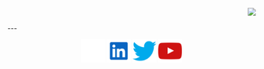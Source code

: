 
<p align="right"><img src="https://media.giphy.com/media/qgQUggAC3Pfv687qPC/giphy.gif"></p>
---
<p align="center">
  <a href="https://github.com/ArslnMustafa"><img alt="GitHub" title="GitHub" height="48" width="48" src="assets/github.svg"></a>
  <a href="https://www.linkedin.com/in/arslan-mustafa/"><img alt="LinkedIn" title="LinkedIn" height="48" width="48" src="assets/linkedin.svg"></a>
  <a href="https://twitter.com/nopzY_vlr"><img alt="Twitter" title="Twitter" height="48" width="48" src="assets/twitter.svg"></a>
 <a href="https://www.youtube.com/channel/UC62Sk18zjmA2OMgVd1KcEdg"><img alt="Youtube" title="Youtube" height="48" width="48" src="assets/youtube.svg"></a>
</p>
